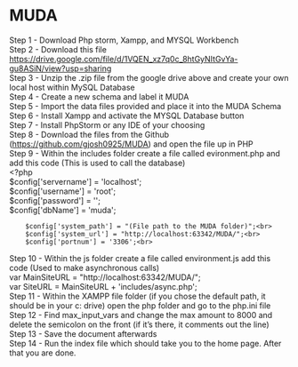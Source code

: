 # MUDA
Step 1 - Download Php storm, Xampp, and MYSQL Workbench <br>
Step 2 - Download this file https://drive.google.com/file/d/1VQEN_xz7q0c_8htGyNItGvYa-gu8ASiN/view?usp=sharing <br>
Step 3 - Unzip the .zip file from the google drive above and create your own local host within MySQL Database <br>
Step 4 - Create a new schema and label it MUDA<br>
Step 5 - Import the data files provided and place it into the MUDA Schema<br>
Step 6 - Install Xampp and activate the MYSQL Database button<br>
Step 7 - Install PhpStorm or any IDE of your choosing<br>
Step 8 - Download the files from the Github (https://github.com/gjosh0925/MUDA) and open the file up in PHP<br>
Step 9 - Within the includes folder create a file called evironment.php and add this code (This is used to call the database)<br>
        <?php<br>
        $config['servername'] = 'localhost';<br>
        $config['username'] = 'root';<br>
        $config['password'] = '';<br>
        $config['dbName'] = 'muda';<br>

        $config['system_path'] = "(File path to the MUDA folder)";<br>
        $config['system_url'] = "http://localhost:63342/MUDA/";<br>
        $config['portnum'] = '3306';<br>
Step 10 - Within the js folder create a file called environment.js add this code (Used to make asynchronous calls)<br>
        var MainSiteURL = "http://localhost:63342/MUDA/";<br>
        var SiteURL = MainSiteURL + 'includes/async.php';<br>
Step 11 - Within the XAMPP file folder (if you chose the default path, it should be in your c: drive) open the php folder and go to the php.ini file<br>
Step 12 - Find max_input_vars and change the max amount to 8000 and delete the semicolon on the front (if it’s there, it comments out the line)<br>
Step 13 - Save the document afterwards<br>
Step 14 - Run the index file which should take you to the home page. After that you are done.<br>

